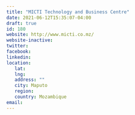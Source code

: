 ```yaml
---
title: "MICTI Technology and Business Centre"
date: 2021-06-12T15:35:07-04:00
draft: true
id: 180
website: http://www.micti.co.mz/
website-inactive: 
twitter: 
facebook: 
linkedin: 
location: 
   lat: 
   lng: 
   address: ""
   city: Maputo
   region: 
   country: Mozambique
email: 
---
```


